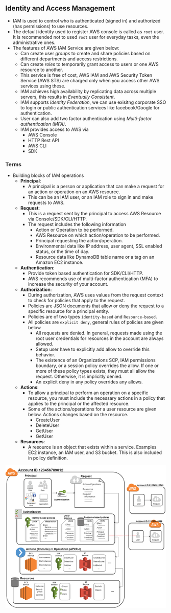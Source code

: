 ## Identity and Access Management

- IAM is used to control who is authenticated (signed in) and authorized (has permissions) to use resources.
- The default identity used to register AWS console is called as `root` user. It is recommended not to used `root` user for everyday tasks, even the administrative ones.
- The features of AWS IAM Service are given below:
  - Can create user *groups* to create and share policies based on different departments and access restrictions.
  - Can create *roles* to temporarily grant access to users or one AWS resource to another.
  - This service is free of cost, AWS IAM and AWS Security Token Service (AWS STS) are charged only when you access other AWS services using these.
  - IAM achieves high availability by replicating data across multiple servers, this results in *Eventually Consistent*.
  - IAM supports *Identity Federation*, we can use exisitng corporate SSO to login or public authentication services like facebook/Google for authentication.
  - User can also add two factor authentication using *Multi-factor authentication (MFA)*.
  - IAM provides access to AWS via
    - AWS Console
    - HTTP Rest API
    - AWS CLI
    - SDK
  
### Terms

- Building blocks of IAM operations
  - **Principal**:
    - A principal is a person or application that can make a request for an action or operation on an AWS resource.
    - This can be an IAM user, or an IAM role to sign in and make requests to AWS.
  - **Request**:
    - This is a request sent by the principal to access AWS Resource via Console/SDK/CLI/HTTP.
    - The request includes the following information
      - Action or Operation to be performed.
      - AWS Resource on which action/operation to be performed.
      - Principal requesting the action/operation.
      - Environmental data like IP address, user agent, SSL enabled status, or the time of day.
      - Resource data like DynamoDB table name or a tag on an Amazon EC2 instance.
  - **Authentication**:
    - Provide token based authentication for SDK/CLI/HTTP.
    - AWS recommends use of multi-factor authentication (MFA) to increase the security of your account.
  - **Authorization**:
    - During authorization, AWS uses values from the request context to check for policies that apply to the request.
    - Policies are JSON documents that allow or deny the request to a specific resource for a principal entity.
    - Policies are of two types `identity-based` and `Resource-based`.
    - All policies are `explicit deny`, general rules of policies are given below
      - All requests are denied. In general, requests made using the root user credentials for resources in the account are always allowed.
      - Setup user have to explicitly add allow to override this behavior.
      - The existence of an Organizations SCP, IAM permissions boundary, or a session policy overrides the allow. If one or more of these policy types exists, they must all allow the request. Otherwise, it is implicitly denied.
      - An explicit deny in any policy overrides any allows. 
  - **Actions**:
    - To allow a principal to perform an operation on a specific resource, you must include the necessary actions in a policy that applies to the principal or the affected resource. 
    - Some of the actions/operations for a user resource are given below. Actions changes based on the resource.
      - CreateUser
      - DeleteUser
      - GetUser
      - GetUser
  - **Resources**:
    - A resource is an object that exists within a service. Examples EC2 instance, an IAM user, and S3 bucket. This is also included in policy definition.

![](./01-Images/03-IAMTerms.png)
